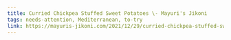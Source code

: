 ```yaml
---
title: Curried Chickpea Stuffed Sweet Potatoes \- Mayuri's Jikoni
tags: needs-attention, Mediterranean, to-try
link: https://mayuris-jikoni.com/2021/12/29/curried-chickpea-stuffed-sweet-potatoes/
---
```


